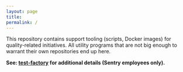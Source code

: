 ```yaml
---
layout: page
title:
permalink: /
---
```


This repository contains support tooling (scripts, Docker images) for quality-related initiatives.
All utility programs that are not big enough to warrant their own repositories end up here.

__See: [test-factory](https://github.com/getsentry/test-factory) for additional details (Sentry employees only).__
